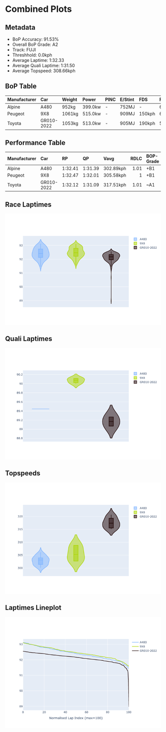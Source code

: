 # Combined Plots

## Metadata

- BoP Accuracy: 91.53%
- Overall BoP Grade: A2
- Track: FUJI
- Threshhold: 0.0kph
- Average Laptime: 1:32.33
- Average Quali Laptime: 1:31.50
- Average Topspeed: 308.66kph

## BoP Table
| Manufacturer   | Car        | Weight   | Power   | PINC   | E/Stint   | FDS    | RDP    | QDP     | TDP    |
|:---------------|:-----------|:---------|:--------|:-------|:----------|:-------|:-------|:--------|:-------|
| Alpine         | A480       | 952kg    | 399.0kw | -      | 752MJ     | -      | 61.30% | 100.00% | 11.72% |
| Peugeot        | 9X8        | 1061kg   | 515.0kw | -      | 909MJ     | 150kph | 62.67% | 66.67%  | 1.30%  |
| Toyota         | GR010-2022 | 1053kg   | 513.0kw | -      | 905MJ     | 190kph | 58.84% | 40.00%  | 3.32%  |

## Performance Table
| Manufacturer   | Car        | RP      | QP      | Vavg      |   RDLC | BOP-Grade   | Match   |
|:---------------|:-----------|:--------|:--------|:----------|-------:|:------------|:--------|
| Alpine         | A480       | 1:32.41 | 1:31.39 | 302.89kph |   1.01 | +B1         | 87.94%  |
| Peugeot        | 9X8        | 1:32.47 | 1:32.01 | 305.58kph |   1    | +B1         | 87.00%  |
| Toyota         | GR010-2022 | 1:32.12 | 1:31.09 | 317.51kph |   1.01 | ~A1         | 99.63%  |

## Race Laptimes
![Race Laptimes](images/race_violin.png)

## Quali Laptimes
![Quali Laptimes](images/quali_violin.png)

## Topspeeds
![Topspeeds](images/topspeed_violin.png)

## Laptimes Lineplot
![Laptimes Lineplot](images/laptime_line.png)

